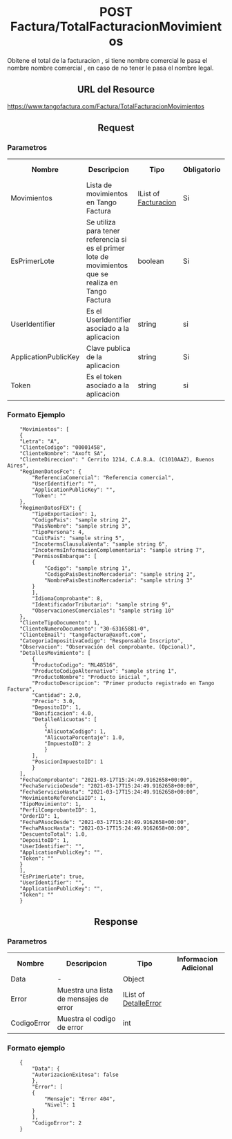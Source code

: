 <h1 align="center">POST Factura/TotalFacturacionMovimientos</h1>

Obitene el total de la facturacion , si tiene nombre comercial le pasa el nombre nombre comercial , en caso de no tener le pasa el nombre legal.

<h2 align="center">URL del Resource</h2>

https://www.tangofactura.com/Factura/TotalFacturacionMovimientos

<h2 align="center">Request</h2>

<h3>Parametros</h3>

<table style="width:100%;">
<tr>
    <th>Nombre</th>
    <th>Descripcion</th>
    <th>Tipo</th>
    <th>Obligatorio</th>
    <th>Informacion Adicional</th>
</tr>
<tr>
    <td>Movimientos</td>
    <td>Lista de movimientos en Tango Factura</td>
    <td>IList of <a href="./CrearFactura.md">Facturacion</a></td>
    <td>Si</td>
    <td>-</td>
</tr>
<tr>
    <td>EsPrimerLote</td>
    <td>Se utiliza para tener referencia si es el primer lote de movimientos que se realiza en Tango Factura</td>
    <td>boolean</td>
    <td>Si</td>
    <td>-</td>
</tr>
<tr>
    <td>UserIdentifier</td>
    <td>Es el UserIdentifier asociado a la aplicacion</td>
    <td>string</td>
    <td>si</td>
    <td>-</td>
</tr>
<tr>
    <td>ApplicationPublicKey</td>
    <td>Clave publica de la aplicacion</td>
    <td>string</td>
    <td>Si</td>
    <td>-</td>
</tr>
<tr>
    <td>Token</td>
    <td>Es el token asociado a la aplicacion</td>
    <td>string</td>
    <td>si</td>
    <td>-</td>
</tr>
</table>

<h3>Formato Ejemplo</h3>

```
    "Movimientos": [
    {
    "Letra": "A",
    "ClienteCodigo": "00001458",
    "ClienteNombre": "Axoft SA",
    "ClienteDireccion": " Cerrito 1214, C.A.B.A. (C1010AAZ), Buenos Aires",
    "RegimenDatosFce": {
        "ReferenciaComercial": "Referencia comercial",
        "UserIdentifier": "",
        "ApplicationPublicKey": "",
        "Token": ""
    },
    "RegimenDatosFEX": {
        "TipoExportacion": 1,
        "CodigoPais": "sample string 2",
        "PaisNombre": "sample string 3",
        "TipoPersona": 4,
        "CuitPais": "sample string 5",
        "IncotermsClausulaVenta": "sample string 6",
        "IncotermsInformacionComplementaria": "sample string 7",
        "PermisosEmbarque": [
        {
            "Codigo": "sample string 1",
            "CodigoPaisDestinoMercaderia": "sample string 2",
            "NombrePaisDestinoMercaderia": "sample string 3"
        }
        ],
        "IdiomaComprobante": 8,
        "IdentificadorTributario": "sample string 9",
        "ObservacionesComerciales": "sample string 10"
    },
    "ClienteTipoDocumento": 1,
    "ClienteNumeroDocumento": "30-63165881-0",
    "ClienteEmail": "tangofactura@axoft.com",
    "CategoriaImpositivaCodigo": "Responsable Inscripto",
    "Observacion": "Observación del comprobante. (Opcional)",
    "DetallesMovimiento": [
        {
        "ProductoCodigo": "ML48516",
        "ProductoCodigoAlternativo": "sample string 1",
        "ProductoNombre": "Producto inicial ",
        "ProductoDescripcion": "Primer producto registrado en Tango Factura",
        "Cantidad": 2.0,
        "Precio": 3.0,
        "DepositoID": 1,
        "Bonificacion": 4.0,
        "DetalleAlicuotas": [
            {
            "AlicuotaCodigo": 1,
            "AlicuotaPorcentaje": 1.0,
            "ImpuestoID": 2
            }
        ],
        "PosicionImpuestoID": 1
        }
    ],
    "FechaComprobante": "2021-03-17T15:24:49.9162658+00:00",
    "FechaServicioDesde": "2021-03-17T15:24:49.9162658+00:00",
    "FechaServicioHasta": "2021-03-17T15:24:49.9162658+00:00",
    "MovimientoReferenciaID": 1,
    "TipoMovimiento": 1,
    "PerfilComprobanteID": 1,
    "OrderID": 1,
    "FechaPAsocDesde": "2021-03-17T15:24:49.9162658+00:00",
    "FechaPAsocHasta": "2021-03-17T15:24:49.9162658+00:00",
    "DescuentoTotal": 1.0,
    "DepositoID": 1,
    "UserIdentifier": "",
    "ApplicationPublicKey": "",
    "Token": ""
    }
    ],
    "EsPrimerLote": true,
    "UserIdentifier": "",
    "ApplicationPublicKey": "",
    "Token": ""
    }
```

<h2 align="center">Response</h2>
<h3>Parametros</h3>
<table style="width: 100%;">
    <tr>
        <th>Nombre</th>
        <th>Descripcion</th>
        <th>Tipo</th>
        <th>Informacion Adicional</th>
    </tr>
    <tr>
        <td>Data</td>
        <td>-</td>
        <td>Object</td>
        <td></td>
    </tr>
    <tr>
        <td>Error</td>
        <td>Muestra una lista de mensajes de error</td>
        <td>IList of <a href="/Guias/Tipos de datos/DetalleError.md">DetalleError</a></td>
        <td></td>
    </tr>
    <tr>
        <td>CodigoError</td>
        <td>Muestra el codigo de error</td>
        <td>int</td>
        <td></td>
    </tr>
</table>

<h3>Formato ejemplo</h3>

```
    {
        "Data": {
        "AutorizacionExitosa": false
        },
        "Error": [
        {
            "Mensaje": "Error 404",
            "Nivel": 1
        }
        ],
        "CodigoError": 2
    }
```